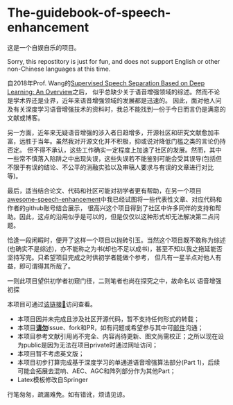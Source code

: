 # The-guidebook-of-speech-enhancement

这是一个自娱自乐的项目。

Sorry, this repostitory is just for fun, and does not support English or other non-Chinese languages at this time.

自2018年Prof. Wang的[Supervised Speech Separation Based on Deep Learning: An Overview](https://ieeexplore.ieee.org/document/8369155)之后，
似乎总缺少关于语音增强领域的综述。然而不论是学术界还是业界，近年来语音增强领域的发展都是迅速的。
因此，面对他人问及有关深度学习语音增强技术的资料时，我总不能找到一份于今日而言仍是满意的文献或博客。

另一方面，近年来无疑语音增强的涉入者日趋增多，开源社区和研究文献愈加丰富，远胜于当年。虽然我对开源文化并不积极，抑或说对降低门槛之类的言论仍持否定。
但不得不承认，这些工作确实一定程度上加速了社区的发展。然而，其中一些常不慎落入陷阱之中出现失误，这些失误若不能鉴别可能会受其误导(包括但不限于有误的结论、不公平的消融实验以及审稿人要求与有误的文章进行对比等)。

最后，适当结合论文、代码和社区可能对初学者更有帮助，在另一个项目[awesome-speech-enhancement](https://github.com/WenzheLiu-Speech/awesome-speech-enhancement)中我已经试图将一些代表性文章、对应代码和作者的github账号结合展示，
很高兴这个项目得到了社区中许多同伴的支持和帮助。因此，这点的沿用似乎是可以的，但是仅仅以这种形式却无法解决第二点问题。

恰逢一段闲暇时，便开了这样一个项目以抛砖引玉。当然这个项目既不敢称为综述(也确实不是综述)，亦不能称之为书(却也不足以成书)，甚至不知以我之拖延能否坚持写完。只希望项目完成之时供初学者能做个参考，
但凡有一星半点对他人有益，即可谓得其所哉了。

一则此项目望供初学者初窥门径，二则笔者也尚在探究之中，故命名以 语音增强初探

本项目可通过[该链接🔗](https://wenzheliu-speech.github.io/The-guidebook-of-speech-enhancement/se_development.pdf)访问查看。


* 本项目因并未完成且涉及社区开源代码，暂不支持任何形式的转载；
* 本项目[**请勿**]()issue、fork和PR，如有问题或希望参与其中可[邮件](liuwenzhe@mail.ioa.ac.cn)沟通；
* 本项目参考文献引用尚不完全、内容尚待更新、图文尚需校正；之所以现在设为public是因为无法在项目private时通过网址访问；
* 本项目暂不考虑英文版；
* 本项目初步打算完成基于深度学习的单通道语音增强算法部分(Part 1)，后续可能会拓展去混响、AEC、AGC和阵列部分作为其他Part；
* Latex模板修改自Springer

行笔匆匆，疏漏难免。如有错讹，烦请见谅。


